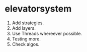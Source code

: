 # elevatorsystem

1.  Add strategies.
2.  Add layers.
3.  Use Threads whereever possible.
4.  Testing more.
5.  Check algos.
